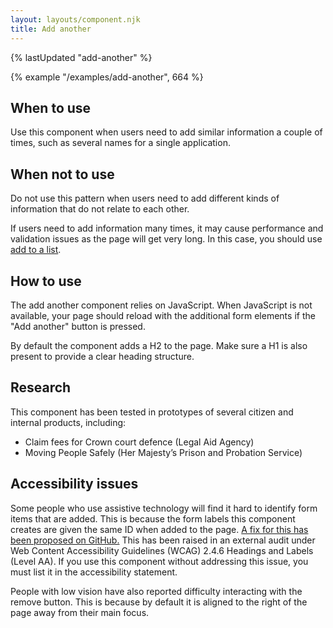 ```yaml
---
layout: layouts/component.njk
title: Add another
---
```


{% lastUpdated "add-another" %}

{% example "/examples/add-another", 664 %}
## When to use

Use this component when users need to add similar information a couple of times, such as several names for a single application.

## When not to use

Do not use this pattern when users need to add different kinds of information that do not relate to each other.

If users need to add information many times, it may cause performance and validation issues as the page will get very long. In this case, you should use [add to a list](../../patterns/add-to-a-list).

## How to use

The add another component relies on JavaScript. When JavaScript is not available, your page should reload with the additional form elements if the "Add another" button is pressed.

By default the component adds a H2 to the page. Make sure a H1 is also present to provide a clear heading structure.

## Research

This component has been tested in prototypes of several citizen and internal products, including:

- Claim fees for Crown court defence (Legal Aid Agency)
- Moving People Safely (Her Majesty’s Prison and Probation Service)

## Accessibility issues

Some people who use assistive technology will find it hard to identify form items that are added. This is because the form labels this component creates are given the same ID when added to the page. [A fix for this has been proposed on GitHub.](https://github.com/ministryofjustice/moj-frontend/issues/160) This has been raised in an external audit under Web Content Accessibility Guidelines (WCAG) 2.4.6 Headings and Labels (Level AA). If you use this component without addressing this issue, you must list it in the accessibility statement.

People with low vision have also reported difficulty interacting with the remove button. This is because by default it is aligned to the right of the page away from their main focus.

